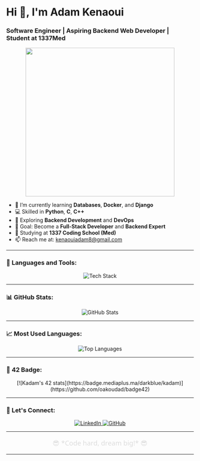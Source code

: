 # Hi 👋, I'm Adam Kenaoui

### Software Engineer | Aspiring Backend Web Developer | Student at 1337Med

<p align="center">
  <img src="https://media.giphy.com/media/qgQUggAC3Pfv687qPC/giphy.gif" width="400" />
</p>

- 🔭 I’m currently learning **Databases**, **Docker**, and **Django**  
- 💻 Skilled in **Python**, **C**, **C++**  
- 🌱 Exploring **Backend Development** and **DevOps**  
- 🎯 Goal: Become a **Full-Stack Developer** and **Backend Expert**  
- 🏫 Studying at **1337 Coding School (Med)**  
- 📫 Reach me at: [kenaouiadam8@gmail.com](mailto:kenaouiadam8@gmail.com)

---

### 🚀 **Languages and Tools**:
<p align="center">
  <img src="https://skillicons.dev/icons?i=c,python,cpp,html,css,js,linux" alt="Tech Stack" />
</p>

---

### 📊 **GitHub Stats**:
<p align="center">
  <img src="https://github-readme-stats.vercel.app/api?username=AdamKN0&show_icons=true&theme=tokyonight" alt="GitHub Stats" />
</p>

---

### 📈 **Most Used Languages**:
<p align="center">
  <img src="https://github-readme-stats.vercel.app/api/top-langs/?username=AdamKN0&layout=compact&theme=tokyonight" alt="Top Languages" />
</p>

---

### 🚀 **42 Badge**:
<p align="center">
  [![Kadam's 42 stats](https://badge.mediaplus.ma/darkblue/kadam)](https://github.com/oakoudad/badge42)
</p>

---

### 🚀 **Let's Connect**:
<p align="center">
  <a href="https://www.linkedin.com/in/kenaoui-adam-876b06253/" target="_blank">
    <img src="https://img.shields.io/badge/LinkedIn-%230077B5.svg?&style=flat-square&logo=linkedin&logoColor=white" alt="LinkedIn" />
  </a>
  <a href="https://github.com/adamkenaoui" target="_blank">
    <img src="https://img.shields.io/badge/GitHub-%23181717.svg?&style=flat-square&logo=github&logoColor=white" alt="GitHub" />
  </a>
</p>

---

<p align="center" style="font-family: 'Segoe UI', Tahoma, Geneva, Verdana, sans-serif; color: #ddd; font-size: 18px;">
  😎 *Code hard, dream big!* 😎
</p>

---
